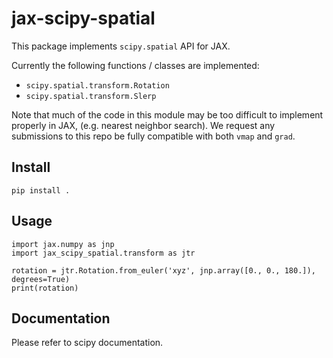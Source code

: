 # jax-scipy-spatial

This package implements `scipy.spatial` API for JAX.

Currently the following functions / classes are implemented:

- `scipy.spatial.transform.Rotation`
- `scipy.spatial.transform.Slerp`

Note that much of the code in this module may be too difficult to implement
properly in JAX, (e.g. nearest neighbor search). We request any submissions to
this repo be fully compatible with both `vmap` and `grad`.

## Install
```
pip install .
```

## Usage
```
import jax.numpy as jnp
import jax_scipy_spatial.transform as jtr

rotation = jtr.Rotation.from_euler('xyz', jnp.array([0., 0., 180.]), degrees=True)
print(rotation)
```

## Documentation
Please refer to scipy documentation.
